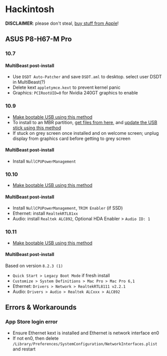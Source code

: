 # Hackintosh

__DISCLAIMER__: please don't steal, [buy stuff from Apple](https://apple.com)!

## ASUS P8-H67-M Pro

### 10.7

#### MultiBeast post-install

- Use `DSDT Auto-Patcher` and save `DSDT.aml` to desktop. select user DSDT in MultiBeast(?)
- Delete kext `appletymce.kext` to prevent kernel panic
- Graphics: `PCIRootUID=0` for Nvidia 240GT graphics to enable

### 10.9

- [Make bootable USB using this method](http://www.tonymacx86.com/374-unibeast-install-os-x-mavericks-any-supported-intel-based-pc.html)
- To install to an MBR partition, [get files from here](http://www.insanelymac.com/forum/files/download/145-mavericks-mbr-patch/), and [update the USB stick using this method](http://www.macbreaker.com/2012/08/mountain-lion-mbr-unibeast.html)
- If stuck on grey screen once installed and on welcome screen; unplug display from graphics card before getting to grey screen

#### MultiBeast post-install

- Install `NullCPUPowerManagement`

### 10.10

- [Make bootable USB using this method](http://www.tonymacx86.com/445-unibeast-install-os-x-yosemite-any-supported-intel-based-pc.html)

#### MultiBeast post-install

- Install `NullCPUPowerManagement`, `TRIM Enabler` (if SSD)
- Ethernet: install `RealtekRTL81xx`
- Audio: install `Realtek ALC892`, Optional HDA Enabler > `Audio ID: 1`

### 10.11

- [Make bootable USB using this method](http://www.tonymacx86.com/threads/unibeast-install-os-x-el-capitan-on-any-supported-intel-based-pc.172672)

#### MultiBeast post-install

Based on version `8.2.3 (1)`

- `Quick Start > Legacy Boot Mode` if fresh install
- `Customize > System Definitions > Mac Pro > Mac Pro 6,1`
- Ethernet: `Drivers > Network > RealtekRTL8111 v2.2.1`
- Audio: `Drivers > Audio > Realtek ALCxxx > ALC892`

## Errors & Workarounds

### App Store login error

- Ensure Ethernet kext is installed and Ethernet is network interface en0
- If not en0, then delete `/Library/Preferences/SystemConfiguration/NetworkInterfaces.plist` and restart
